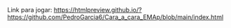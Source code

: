Link para jogar: https://htmlpreview.github.io/?https://github.com/PedroGarcia6/Cara_a_cara_EMAp/blob/main/index.html
